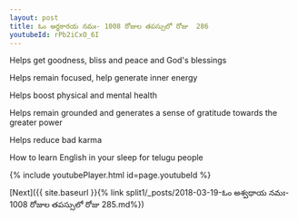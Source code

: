 ```yaml
---
layout: post
title: ఓం అర్థకారయ నమః- 1008 రోజుల తపస్సులో రోజు  286
youtubeId: rPb2iCxO_6I
---
```

 
 
Helps get goodness, bliss and peace and God's blessings
 
Helps remain focused, help generate inner energy 
 
Helps boost physical and mental health 
 
Helps remain grounded and generates a sense of gratitude towards the greater power 
 
Helps reduce bad karma
 
How to learn English in your sleep for telugu people
 
 
 
 


{% include youtubePlayer.html id=page.youtubeId %}
 
[Next]({{ site.baseurl }}{% link split1/_posts/2018-03-19-ఓం అశ్వథాయ నమః- 1008 రోజుల తపస్సులో రోజు  285.md%})
 
